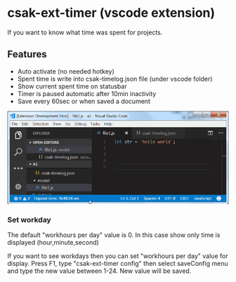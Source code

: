 # csak-ext-timer (vscode extension)

If you want to know what time was spent for projects.

## Features

* Auto activate (no needed hotkey)
* Spent time is write into csak-timelog.json file (under vscode folder)
* Show current spent time on statusbar
* Timer is paused automatic after 10min inactivity
* Save every 60sec or when saved a document

![](https://github.com/csakaszamok/csak-ext-timer/blob/master/screen1.PNG?raw=true)

### Set workday

The default "workhours per day" value is 0.
In this case show only time is displayed (hour,minute,second)

If you want to see workdays then you can set "workhours per day" value for display.
Press F1, type "csak-ext-timer config" then select saveConfig menu and type the new value between 1-24. New value will be saved.

